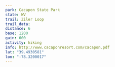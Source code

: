 ```yaml
---
park: Cacapon State Park
state: WV
trail: Ziler Loop
trail_data:
distance: 6
base: 1200
gain: 600
activity: hiking
info: http://www.cacaponresort.com/cacapon.pdf
lat: "39.4930581"
lon: "-78.3200017"
---
```

